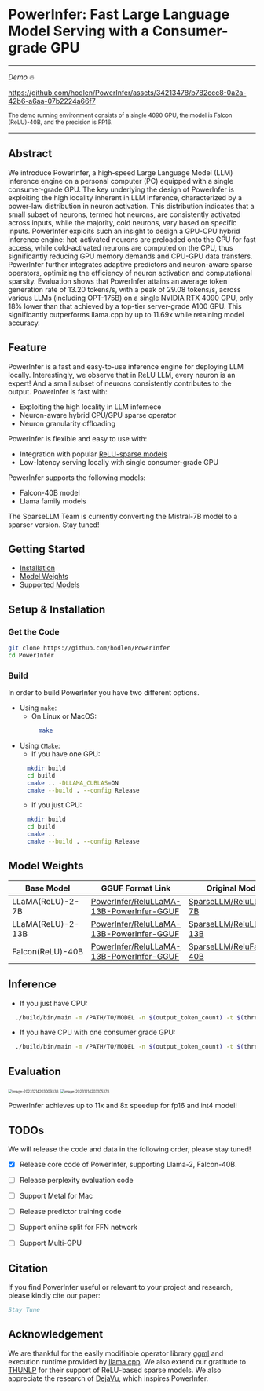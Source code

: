 # PowerInfer: Fast Large Language Model Serving with a Consumer-grade GPU
---

*Demo* 🔥

https://github.com/hodlen/PowerInfer/assets/34213478/b782ccc8-0a2a-42b6-a6aa-07b2224a66f7

<sub>The demo running environment consists of a single 4090 GPU, the model is Falcon (ReLU)-40B, and the precision is FP16.</sub>

---
## Abstract

We introduce PowerInfer, a high-speed Large Language Model (LLM) inference engine on a personal computer (PC) 
equipped with a single consumer-grade GPU. The key underlying the design of PowerInfer is exploiting the high locality 
inherent in LLM inference, characterized by a power-law distribution in neuron activation. 
This distribution indicates that a small subset of neurons, termed hot neurons, are consistently activated 
across inputs, while the majority, cold neurons, vary based on specific inputs.
PowerInfer exploits such an insight to design a GPU-CPU hybrid inference engine:
hot-activated neurons are preloaded onto the GPU for fast access, while cold-activated neurons are computed 
on the CPU, thus significantly reducing GPU memory demands and CPU-GPU data transfers.
PowerInfer further integrates adaptive predictors and neuron-aware sparse operators,
optimizing the efficiency of neuron activation and computational sparsity.
Evaluation shows that PowerInfer attains an average token generation rate of 13.20 tokens/s, with a peak of 29.08 tokens/s, across various LLMs (including OPT-175B) on a single NVIDIA RTX 4090 GPU,
only 18\% lower than that achieved by a top-tier server-grade A100 GPU.
This significantly outperforms llama.cpp by up to 11.69x while retaining model accuracy.

## Feature
PowerInfer is a fast and easy-to-use inference engine for deploying LLM locally. Interestingly, we observe that in ReLU LLM, every neuron is an expert! And a small subset of neurons consistently contributes to the output.
PowerInfer is fast with:

- Exploiting the high locality in LLM infernece
- Neuron-aware hybrid CPU/GPU sparse operator
- Neuron granularity offloading

PowerInfer is flexible and easy to use with:

- Integration with popular [ReLU-sparse models](https://huggingface.co/SparseLLM)
- Low-latency serving locally with single consumer-grade GPU 

PowerInfer supports the following models:

- Falcon-40B model
- Llama family models

The SparseLLM Team is currently converting the Mistral-7B model to a sparser version. Stay tuned!



## Getting Started

- [Installation](##setup--installation)
- [Model Weights](##model-weights)
- [Supported Models](https://vllm.readthedocs.io/en/latest/models/supported_models.html)

## Setup & Installation
### Get the Code

```bash
git clone https://github.com/hodlen/PowerInfer
cd PowerInfer
```
### Build
In order to build PowerInfer you have two different options.

- Using `make`:
  - On Linux or MacOS:
    ```bash
      make
    ```
- Using `CMake`:
  - If you have one GPU:
  ```bash
    mkdir build
    cd build
    cmake .. -DLLAMA_CUBLAS=ON
    cmake --build . --config Release
  ```
  - If you just CPU:
  ```bash
    mkdir build
    cd build
    cmake .. 
    cmake --build . --config Release
  ```

## Model Weights

| Base Model | GGUF Format Link | Original Model |
|------------|------------------|----------------|
| LLaMA(ReLU)-2-7B   | [PowerInfer/ReluLLaMA-13B-PowerInfer-GGUF](https://huggingface.co/PowerInfer/ReluLLaMA-13B-PowerInfer-GGUF)    | [SparseLLM/ReluLLaMA-7B](https://huggingface.co/SparseLLM/ReluLLaMA-7B)     |
| LLaMA(ReLU)-2-13B    | [PowerInfer/ReluLLaMA-13B-PowerInfer-GGUF](https://huggingface.co/PowerInfer/ReluLLaMA-13B-PowerInfer-GGUF)   | [SparseLLM/ReluLLaMA-13B](https://huggingface.co/SparseLLM/ReluLLaMA-13B)  |
| Falcon(ReLU)-40B    | [PowerInfer/ReluLLaMA-13B-PowerInfer-GGUF](https://huggingface.co/PowerInfer/ReluLLaMA-13B-PowerInfer-GGUF)    | [SparseLLM/ReluFalcon-40B](https://huggingface.co/SparseLLM/ReluFalcon-40B)      |

## Inference
- If you just have CPU:
```bash
  ./build/bin/main -m /PATH/TO/MODEL -n $(output_token_count) -t $(thread_num) -p $(prompt)
```
- If you have CPU with one consumer grade GPU:
```bash
  ./build/bin/main -m /PATH/TO/MODEL -n $(output_token_count) -t $(thread_num) -p $(prompt)
```


## Evaluation

<img src="/Users/apple/Library/CloudStorage/OneDrive-个人/typora图片/image-20231214203009338.png" alt="image-20231214203009338" style="zoom:50%;" />

<img src="/Users/apple/Library/CloudStorage/OneDrive-个人/typora图片/image-20231214203105378.png" alt="image-20231214203105378" style="zoom:50%;" />

PowerInfer achieves up to 11x and 8x speedup for fp16 and int4 model!

## TODOs
We will release the code and data in the following order, please stay tuned!

- [x] Release core code of PowerInfer, supporting Llama-2, Falcon-40B.
- [ ] Release perplexity evaluation code
- [ ] Support Metal for Mac
- [ ] Release predictor training code 
- [ ] Support online split for FFN network
- [ ] Support Multi-GPU 



## Citation

If you find PowerInfer useful or relevant to your project and research, please kindly cite our paper:

```bibtex
Stay Tune
```

## Acknowledgement
We are thankful for the easily modifiable operator library [ggml](https://github.com/ggerganov/ggml) and execution runtime provided by [llama.cpp](https://github.com/ggerganov/llama.cpp). We also extend our gratitude to [THUNLP](https://nlp.csai.tsinghua.edu.cn/) for their support of ReLU-based sparse models. We also appreciate the research of [DejaVu](https://proceedings.mlr.press/v202/liu23am.html), which inspires PowerInfer.